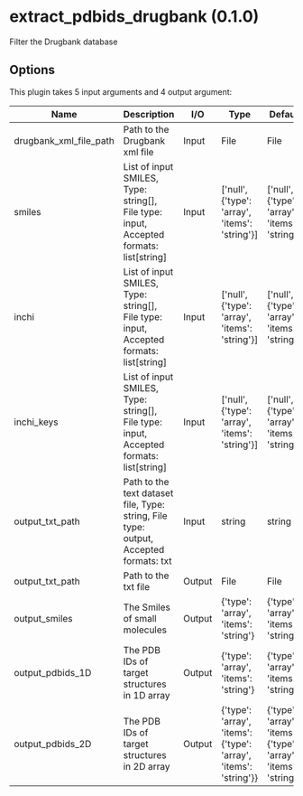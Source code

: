 # extract_pdbids_drugbank (0.1.0)

Filter the Drugbank database

## Options

This plugin takes 5 input arguments and 4 output argument:

| Name          | Description             | I/O    | Type   | Default |
|---------------|-------------------------|--------|--------|---------|
| drugbank_xml_file_path | Path to the Drugbank xml file | Input | File | File |
| smiles | List of input SMILES, Type: string[], File type: input, Accepted formats: list[string] | Input | ['null', {'type': 'array', 'items': 'string'}] | ['null', {'type': 'array', 'items': 'string'}] |
| inchi | List of input SMILES, Type: string[], File type: input, Accepted formats: list[string] | Input | ['null', {'type': 'array', 'items': 'string'}] | ['null', {'type': 'array', 'items': 'string'}] |
| inchi_keys | List of input SMILES, Type: string[], File type: input, Accepted formats: list[string] | Input | ['null', {'type': 'array', 'items': 'string'}] | ['null', {'type': 'array', 'items': 'string'}] |
| output_txt_path | Path to the text dataset file, Type: string, File type: output, Accepted formats: txt | Input | string | string |
| output_txt_path | Path to the txt file | Output | File | File |
| output_smiles | The Smiles of small molecules | Output | {'type': 'array', 'items': 'string'} | {'type': 'array', 'items': 'string'} |
| output_pdbids_1D | The PDB IDs of target structures in 1D array  | Output | {'type': 'array', 'items': 'string'} | {'type': 'array', 'items': 'string'} |
| output_pdbids_2D | The PDB IDs of target structures in 2D array  | Output | {'type': 'array', 'items': {'type': 'array', 'items': 'string'}} | {'type': 'array', 'items': {'type': 'array', 'items': 'string'}} |
